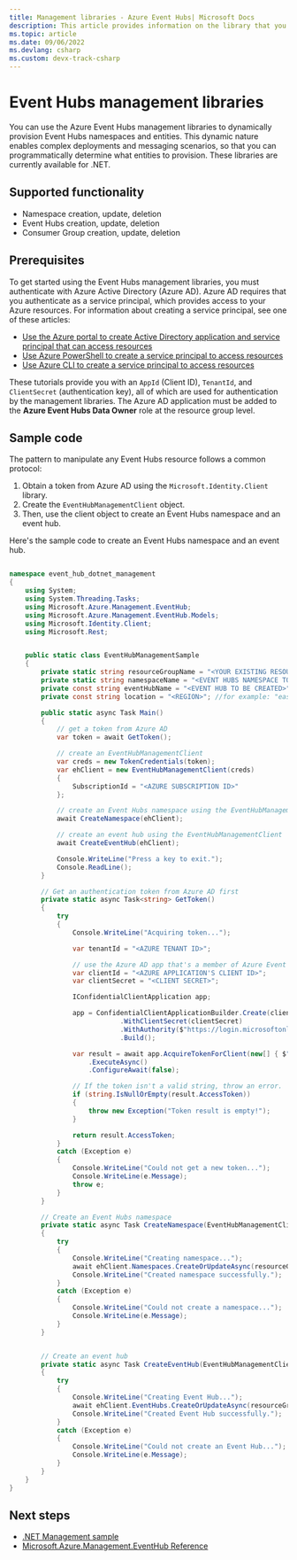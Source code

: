 ```yaml
---
title: Management libraries - Azure Event Hubs| Microsoft Docs
description: This article provides information on the library that you can use to manage Azure Event Hubs namespaces and entities from .NET.
ms.topic: article
ms.date: 09/06/2022
ms.devlang: csharp
ms.custom: devx-track-csharp
---
```


# Event Hubs management libraries

You can use the Azure Event Hubs management libraries to dynamically provision Event Hubs namespaces and entities. This dynamic nature enables complex deployments and messaging scenarios, so that you can programmatically determine what entities to provision. These libraries are currently available for .NET.

## Supported functionality

* Namespace creation, update, deletion
* Event Hubs creation, update, deletion
* Consumer Group creation, update, deletion

## Prerequisites

To get started using the Event Hubs management libraries, you must authenticate with Azure Active Directory (Azure AD). Azure AD requires that you authenticate as a service principal, which provides access to your Azure resources. For information about creating a service principal, see one of these articles:  

* [Use the Azure portal to create Active Directory application and service principal that can access resources](../active-directory/develop/howto-create-service-principal-portal.md)
* [Use Azure PowerShell to create a service principal to access resources](../active-directory/develop/howto-authenticate-service-principal-powershell.md)
* [Use Azure CLI to create a service principal to access resources](/cli/azure/create-an-azure-service-principal-azure-cli)

These tutorials provide you with an `AppId` (Client ID), `TenantId`, and `ClientSecret` (authentication key), all of which are used for authentication by the management libraries. The Azure AD application must be added to the **Azure Event Hubs Data Owner** role at the resource group level.

## Sample code

The pattern to manipulate any Event Hubs resource follows a common protocol:

1. Obtain a token from Azure AD using the `Microsoft.Identity.Client` library.
1. Create the `EventHubManagementClient` object.
1. Then, use the client object to create an Event Hubs namespace and an event hub. 

Here's the sample code to create an Event Hubs namespace and an event hub.

```csharp

namespace event_hub_dotnet_management
{
	using System;
	using System.Threading.Tasks;
	using Microsoft.Azure.Management.EventHub;
	using Microsoft.Azure.Management.EventHub.Models;
	using Microsoft.Identity.Client;
	using Microsoft.Rest;


	public static class EventHubManagementSample
	{
		private static string resourceGroupName = "<YOUR EXISTING RESOURCE GROUP NAME>";
		private static string namespaceName = "<EVENT HUBS NAMESPACE TO BE CREATED>";
		private const string eventHubName = "<EVENT HUB TO BE CREATED>";
		private const string location = "<REGION>"; //for example: "eastus"

		public static async Task Main()
		{
			// get a token from Azure AD 
			var token = await GetToken();

			// create an EventHubManagementClient 
			var creds = new TokenCredentials(token);
			var ehClient = new EventHubManagementClient(creds)
			{
				SubscriptionId = "<AZURE SUBSCRIPTION ID>"
			};

			// create an Event Hubs namespace using the EventHubManagementClient
			await CreateNamespace(ehClient);

			// create an event hub using the EventHubManagementClient
			await CreateEventHub(ehClient);

			Console.WriteLine("Press a key to exit.");
			Console.ReadLine();
		}

		// Get an authentication token from Azure AD first
		private static async Task<string> GetToken()
		{
			try
			{
				Console.WriteLine("Acquiring token...");

				var tenantId = "<AZURE TENANT ID>";

				// use the Azure AD app that's a member of Azure Event Hubs Data Owner role at the resource group level
				var clientId = "<AZURE APPLICATION'S CLIENT ID>";
				var clientSecret = "<CLIENT SECRET>";

				IConfidentialClientApplication app;

				app = ConfidentialClientApplicationBuilder.Create(clientId)
							.WithClientSecret(clientSecret)
							.WithAuthority($"https://login.microsoftonline.com/{tenantId}")
							.Build();

				var result = await app.AcquireTokenForClient(new[] { $"https://management.core.windows.net/.default" })
					.ExecuteAsync()
					.ConfigureAwait(false);

				// If the token isn't a valid string, throw an error.
				if (string.IsNullOrEmpty(result.AccessToken))
				{
					throw new Exception("Token result is empty!");
				}

				return result.AccessToken;
			}
			catch (Exception e)
			{
				Console.WriteLine("Could not get a new token...");
				Console.WriteLine(e.Message);
				throw e;
			}
		}

		// Create an Event Hubs namespace
		private static async Task CreateNamespace(EventHubManagementClient ehClient)
		{
			try
			{
				Console.WriteLine("Creating namespace...");
				await ehClient.Namespaces.CreateOrUpdateAsync(resourceGroupName, namespaceName, new EHNamespace { Location = location });
				Console.WriteLine("Created namespace successfully.");
			}
			catch (Exception e)
			{
				Console.WriteLine("Could not create a namespace...");
				Console.WriteLine(e.Message);
			}
		}


		// Create an event hub
		private static async Task CreateEventHub(EventHubManagementClient ehClient)
		{
			try
			{
				Console.WriteLine("Creating Event Hub...");
				await ehClient.EventHubs.CreateOrUpdateAsync(resourceGroupName, namespaceName, eventHubName, new Eventhub());
				Console.WriteLine("Created Event Hub successfully.");
			}
			catch (Exception e)
			{
				Console.WriteLine("Could not create an Event Hub...");
				Console.WriteLine(e.Message);
			}
		}
	}
}
```

## Next steps
* [.NET Management sample](https://github.com/Azure-Samples/event-hubs-dotnet-management/)
* [Microsoft.Azure.Management.EventHub Reference](/dotnet/api/Microsoft.Azure.Management.EventHub) 
